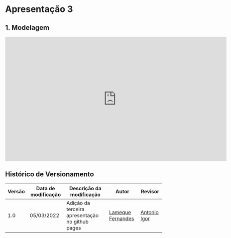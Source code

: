 # Apresentação 3

## 1. Modelagem

<center>

<iframe width="711" height="400" src="https://www.youtube.com/embed/pi17_oVLPg4" title="YouTube video player" frameborder="0" allow="accelerometer; autoplay; clipboard-write; encrypted-media; gyroscope; picture-in-picture" allowfullscreen></iframe>

</center>


## Histórico de Versionamento 

|Versão|Data de modificação|Descrição da modificação|Autor|Revisor|
|-|-|-|-|-|
|1.0|05/03/2022|Adição da terceira apresentação no github pages|[Lameque Fernandes](https://github.com/lamequefernandes)| [Antonio Igor](https://github.com/antonioigorcarvalho) |
